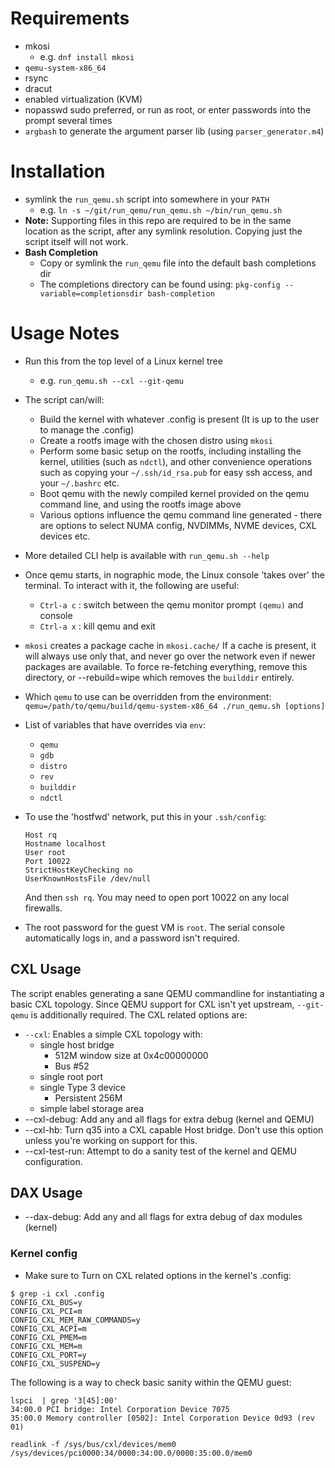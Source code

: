 # Requirements
 - mkosi
   - e.g. `dnf install mkosi`
 - `qemu-system-x86_64`
 - rsync
 - dracut
 - enabled virtualization (KVM)
 - nopasswd sudo preferred, or run as root, or enter passwords into the prompt
 several times
 - `argbash` to generate the argument parser lib (using `parser_generator.m4`)

# Installation
 - symlink the `run_qemu.sh` script into somewhere in your `PATH`
   - e.g. `ln -s ~/git/run_qemu/run_qemu.sh ~/bin/run_qemu.sh`
 - **Note:** Supporting files in this repo are required to be in the same
   location as the script, after any symlink resolution. Copying just the
   script itself will not work.
 - **Bash Completion**
   - Copy or symlink the `run_qemu` file into the default bash completions dir
   - The completions directory can be found using:
       `pkg-config --variable=completionsdir bash-completion`


# Usage Notes
 - Run this from the top level of a Linux kernel tree
   - e.g. `run_qemu.sh --cxl --git-qemu`
 - The script can/will:
   - Build the kernel with whatever .config is present
     (It is up to the user to manage the .config)
   - Create a rootfs image with the chosen distro using `mkosi`
   - Perform some basic setup on the rootfs, including installing the kernel,
     utilities (such as `ndctl`), and other convenience operations such as
     copying your `~/.ssh/id_rsa.pub` for easy ssh access, and your `~/.bashrc`
     etc.
   - Boot qemu with the newly compiled kernel provided on the qemu command line,
     and using the rootfs image above
   - Various options influence the qemu command line generated - there are
     options to select NUMA config, NVDIMMs, NVME devices, CXL devices etc.
 - More detailed CLI help is available with `run_qemu.sh --help`
 - Once qemu starts, in nographic mode, the Linux console 'takes over' the
   terminal. To interact with it, the following are useful:
   - `Ctrl-a c` : switch between the qemu monitor prompt `(qemu)` and console
   - `Ctrl-a x` : kill qemu and exit
 - `mkosi` creates a package cache in `mkosi.cache/`  If a cache is present,
   it will always use only that, and never go over the network even if newer
   packages are available. To force re-fetching everything, remove this
   directory, or --rebuild=wipe which removes the `builddir` entirely.
 - Which `qemu` to use can be overridden from the environment:
       `qemu=/path/to/qemu/build/qemu-system-x86_64 ./run_qemu.sh [options]`
 - List of variables that have overrides via `env`:
     - `qemu`
     - `gdb`
     - `distro`
     - `rev`
     - `builddir`
     - `ndctl`
 - To use the 'hostfwd' network, put this in your `.ssh/config`:

       Host rq
       Hostname localhost
       User root
       Port 10022
       StrictHostKeyChecking no
       UserKnownHostsFile /dev/null

    And then `ssh rq`. You may need to open port 10022 on any local firewalls.
 - The root password for the guest VM is `root`. The serial console
   automatically logs in, and a password isn't required.

## CXL Usage

The script enables generating a sane QEMU commandline for instantiating a basic CXL topology. Since QEMU support for CXL isn't yet upstream, `--git-qemu` is additionally required. The CXL related options are:
- `--cxl`: Enables a simple CXL topology with:
  - single host bridge
    - 512M window size at 0x4c00000000
    - Bus #52
  - single root port
  - single Type 3 device
    - Persistent 256M
  - simple label storage area
- --cxl-debug: Add any and all flags for extra debug (kernel and QEMU)
- --cxl-hb: Turn q35 into a CXL capable Host bridge. Don't use this option unless you're working on support for this.
- --cxl-test-run: Attempt to do a sanity test of the kernel and QEMU configuration.

## DAX Usage

- --dax-debug: Add any and all flags for extra debug of dax modules (kernel)

### Kernel config
- Make sure to Turn on CXL related options in the kernel's .config:
```
$ grep -i cxl .config
CONFIG_CXL_BUS=y
CONFIG_CXL_PCI=m
CONFIG_CXL_MEM_RAW_COMMANDS=y
CONFIG_CXL_ACPI=m
CONFIG_CXL_PMEM=m
CONFIG_CXL_MEM=m
CONFIG_CXL_PORT=y
CONFIG_CXL_SUSPEND=y
```

The following is a way to check basic sanity within the QEMU guest:
```shell
lspci  | grep '3[45]:00'
34:00.0 PCI bridge: Intel Corporation Device 7075
35:00.0 Memory controller [0502]: Intel Corporation Device 0d93 (rev 01)

readlink -f /sys/bus/cxl/devices/mem0
/sys/devices/pci0000:34/0000:34:00.0/0000:35:00.0/mem0
```
